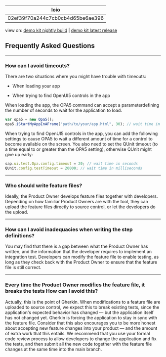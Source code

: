 <!-- loio02ef39f70a244c7cb0cb4d65be6ae396 -->

| loio |
| -----|
| 02ef39f70a244c7cb0cb4d65be6ae396 |

<div id="loio">

view on: [demo kit nightly build](https://openui5nightly.hana.ondemand.com/#/topic/02ef39f70a244c7cb0cb4d65be6ae396) | [demo kit latest release](https://openui5.hana.ondemand.com/#/topic/02ef39f70a244c7cb0cb4d65be6ae396)</div>

## Frequently Asked Questions

***

### How can I avoid timeouts?

There are two situations where you might have trouble with timeouts:

-   When loading your app

-   When trying to find OpenUI5 controls in the app


When loading the app, the OPA5 command can accept a parameterdefining the number of seconds to wait for the application to load.

``` js
var opa5 = new Opa5();
opa5.iStartMyAppInAFrame("path/to/your/app.html", 30); // wait time in seconds
```

When trying to find OpenUI5 controls in the app, you can add the following settings to cause OPA5 to wait a different amount of time for a control to become available on the screen. You also need to set the QUnit timeout \(to a time equal to or greater than the OPA5 setting\), otherwise QUnit might give up early:

``` js
sap.ui.test.Opa.config.timeout = 20; // wait time in seconds
QUnit.config.testTimeout = 20000; // wait time in milliseconds
```

***

### Who should write feature files?

Ideally, the Product Owner develops feature files together with developers. Depending on how familiar Product Owners are with the tool, they can upload the feature files directly to source control, or let the developers do the upload.

***

### How can I avoid inadequacies when writing the step definitions?

You may find that there is a gap between what the Product Owner has written, and the information that the developer requires to implement an integration test. Developers can modify the feature file to enable testing, as long as they check back with the Product Owner to ensure that the feature file is still correct.

***

### Every time the Product Owner modifies the feature file, it breaks the tests How can I avoid this?

Actually, this is the point of Gherkin. When modifications to a feature file are uploaded to source control, we expect this to break existing tests, since the application's expected behavior has changed — but the application itself has not changed yet. Gherkin is forcing the application to stay in sync with the feature file. Consider that this also encourages you to be more honest about accepting new feature changes into your product — and the amount of extra work that this entails. We recommend that you use your formal code review process to allow developers to change the application and fix the tests, and then submit all the new code together with the feature file changes at the same time into the main branch.

